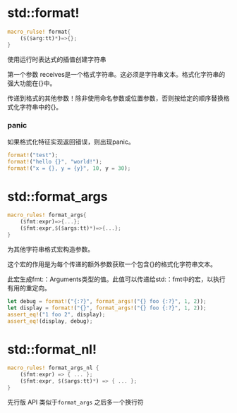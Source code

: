 # std::format!

```rust
macro_rulse! format{
	($($arg:tt)*)=>{};
}
```

使用运行时表达式的插值创建字符串

第一个参数 receives是一个格式字符串。这必须是字符串文本。格式化字符串的强大功能在{}中。

传递到格式的其他参数！除非使用命名参数或位置参数，否则按给定的顺序替换格式化字符串中的{}。

### panic

如果格式化特征实现返回错误，则出现panic。

```rust
format!("test");
format!("hello {}", "world!");
format!("x = {}, y = {y}", 10, y = 30);
```

# std::format_args

```rust
macro_rules! format_args{
	($fmt:expr)=>{...};
	($fmt:expr,$($args:tt)*)=>{...};
}
```

为其他字符串格式宏构造参数。

这个宏的作用是为每个传递的额外参数获取一个包含{}的格式化字符串文本。

此宏生成fmt:：Arguments类型的值。此值可以传递给std:：fmt中的宏，以执行有用的重定向。

```rust
let debug = format!("{:?}", format_args!("{} foo {:?}", 1, 2));
let display = format!("{}", format_args!("{} foo {:?}", 1, 2));
assert_eq!("1 foo 2", display);
assert_eq!(display, debug);
```

# std::format_nl!

```rust
macro_rules! format_args_nl {
    ($fmt:expr) => { ... };
    ($fmt:expr, $($args:tt)*) => { ... };
}
```

先行版 API   类似于`format_args`  之后多一个换行符









